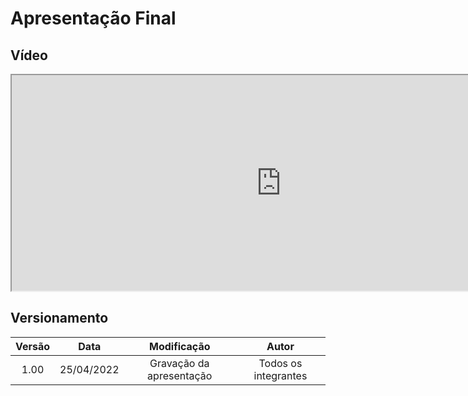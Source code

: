 # Apresentação Final

## Vídeo

<iframe width="861" height="345"
src="https://www.youtube.com/embed/d7Sig3lEqjo">
</iframe>

## Versionamento

| Versão |    Data    |       Modificação        |        Autor         |
| :----: | :--------: | :----------------------: | :------------------: |
|  1.00  | 25/04/2022 | Gravação da apresentação | Todos os integrantes |
